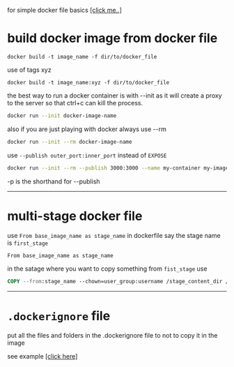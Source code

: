 for simple docker file basics <a href='./dockerFiles/dockerfile'>[click me..]</a>

# build docker image from docker file


```docker
docker build -t image_name -f dir/to/docker_file
```

use of tags xyz

```docker
docker build -t image_name:xyz -f dir/to/docker_file
```

the best way to run a docker container is with --init
as it will create a proxy to the server so that ctrl+c can kill the process.

```sh 
docker run --init docker-image-name
```

also if you are just playing with docker always use --rm 

```sh
docker run --init --rm docker-image-name
```  


use `--publish outer_port:inner_port` instead of `EXPOSE` 

```sh
docker run --init --rm --publish 3000:3000 --name my-container my-image-name
```
-p is the shorthand for --publish

---
# multi-stage docker file

use `From base_image_name as stage_name` in dockerfile say the stage name is `first_stage`
```dockerfile
From base_image_name as stage_name
```

in the satage where you want to copy something from `fist_stage` use

```dockerfile
COPY --from:stage_name --chown=user_group:username /stage_content_dir /destination_dir
```

---
# `.dockerignore` file
put all the files and folders in the .dockerignore file to not to copy it in the image

see example <a href='./create_a_nodejs_app/.dockerignore'>[click here]</a>
